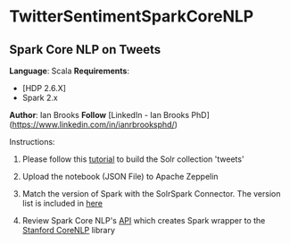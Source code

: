 # TwitterSentimentSparkCoreNLP

 ## Spark Core NLP on Tweets

**Language**: Scala
**Requirements**: 
- [HDP 2.6.X]
- Spark 2.x

**Author**: Ian Brooks
**Follow** [LinkedIn - Ian Brooks PhD] (https://www.linkedin.com/in/ianrbrooksphd/)

Instructions:
1. Please follow this [tutorial](https://community.hortonworks.com/articles/1282/sample-hdfnifi-flow-to-push-tweets-into-solrbanana.html) to build the Solr collection 'tweets'

2. Upload the notebook (JSON File) to Apache Zeppelin

3. Match the version of Spark with the SolrSpark Connector. The version list is included in [here](https://github.com/lucidworks/spark-solr)

4. Review Spark Core NLP's [API](https://github.com/databricks/spark-corenlp) which creates Spark wrapper to the [Stanford CoreNLP](https://stanfordnlp.github.io/CoreNLP/) library 
